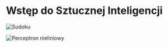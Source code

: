 # Wstęp do Sztucznej Inteligencji

![Sudoku](https://user-images.githubusercontent.com/12998256/96032535-1c098500-0e5f-11eb-9400-0b129a6d3658.png)

![Perceptron nieliniowy](https://user-images.githubusercontent.com/12998256/96032537-1ca21b80-0e5f-11eb-987b-3b116bd36ccc.png)
